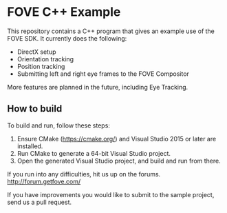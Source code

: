 # FOVE C++ Example

This repository contains a C++ program that gives an example use of the FOVE SDK. It currently does the following:
- DirectX setup
- Orientation tracking
- Position tracking
- Submitting left and right eye frames to the FOVE Compositor

More features are planned in the future, including Eye Tracking.

## How to build

To build and run, follow these steps:

1. Ensure CMake (https://cmake.org/) and Visual Studio 2015 or later are installed.
2. Run CMake to generate a 64-bit Visual Studio project.
3. Open the generated Visual Studio project, and build and run from there.

If you run into any difficulties, hit us up on the forums. http://forum.getfove.com/

If you have improvements you would like to submit to the sample project, send us a pull request.